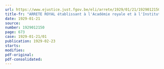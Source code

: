 ```yaml
---
url: https://www.ejustice.just.fgov.be/eli/arrete/1929/01/21/1929012150/justel
title-fr: "ARRETE ROYAL établissant à l'Académie royale et à l'Institut supérieur des Beaux-Arts d'Anvers une Caisse du Musée des Académiciens"
date: 1929-01-21
source:
number: 1929012150
page: 673
case: 1929-01-21/01
publication: 1929-02-23
starts:
modifies:
pdf-original:
pdf-consolidated:
---
```


